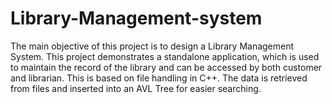 # Library-Management-system
 The main objective of this project is to design a Library Management System.
 This project demonstrates a standalone application, which is used to maintain the record of the library and can 
 be accessed by both customer and librarian. 
 This is based on file handling in C++. 
 The data is retrieved from files and inserted into an AVL Tree for easier searching.
